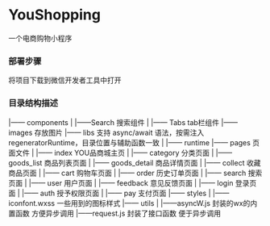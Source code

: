 # YouShopping
一个电商购物小程序
### 部署步骤
将项目下载到微信开发者工具中打开
### 目录结构描述

|—— components
|    |——Search 搜索组件
|    |—— Tabs tab栏组件
|—— images 存放图片
|—— libs 支持 async/await 语法，按需注入 regeneratorRuntime，目录位置与辅助函数一致
|   |—— runtime
|—— pages 页面文件
|   |—— index YOU品商城主页
|   |—— category 分类页面
|   |—— goods_list 商品列表页面
|   |—— goods_detail 商品详情页面
|   |—— collect 收藏商品页面
|   |—— cart 购物车页面
|   |—— order 历史订单页面
|   |—— search 搜索页面
|   |—— user 用户页面
|   |—— feedback 意见反馈页面
|   |—— login 登录页面
|   |—— auth 授予权限页面
|   |—— pay 支付页面
|—— styles 
|   |—— iconfont.wxss 一些用到的图标样式
|—— utils
|   |——asyncW.js 封装的wx的内置函数 方便异步调用
|——request.js 封装了接口函数 便于异步调用

